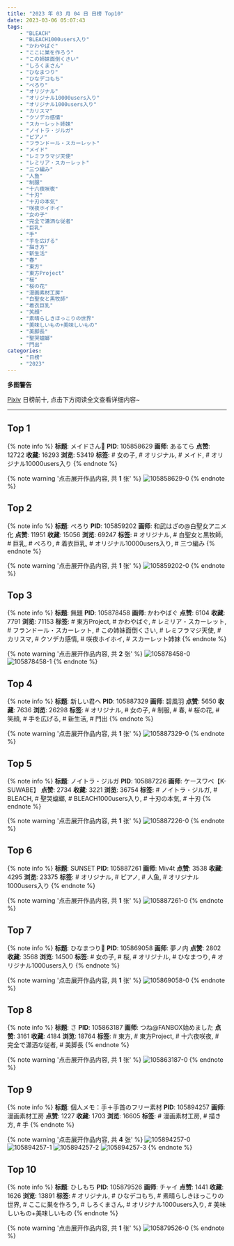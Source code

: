 ```yaml
---
title: "2023 年 03 月 04 日 日榜 Top10"
date: 2023-03-06 05:07:43
tags:
    - "BLEACH"
    - "BLEACH1000users入り"
    - "かわやばぐ"
    - "ここに巣を作ろう"
    - "この姉妹面倒くさい"
    - "しろくまさん"
    - "ひなまつり"
    - "ひなデコもち"
    - "ぺろり"
    - "オリジナル"
    - "オリジナル10000users入り"
    - "オリジナル1000users入り"
    - "カリスマ"
    - "クソデカ感情"
    - "スカーレット姉妹"
    - "ノイトラ・ジルガ"
    - "ピアノ"
    - "フランドール・スカーレット"
    - "メイド"
    - "レミフラマジ天使"
    - "レミリア・スカーレット"
    - "三つ編み"
    - "人鱼"
    - "制服"
    - "十六夜咲夜"
    - "十刃"
    - "十刃の本気"
    - "咲夜ホイホイ"
    - "女の子"
    - "完全で瀟洒な従者"
    - "巨乳"
    - "手"
    - "手を広げる"
    - "描き方"
    - "新生活"
    - "春"
    - "東方"
    - "東方Project"
    - "桜"
    - "桜の花"
    - "漫画素材工房"
    - "白聖女と黒牧師"
    - "着衣巨乳"
    - "笑顔"
    - "素晴らしきほっこりの世界"
    - "美味しいもの+美味しいもの"
    - "美脚長"
    - "聖哭蟷螂"
    - "門出"
categories:
    - "日榜"
    - "2023"
---
```


<i class="fa fa-triangle-exclamation"></i>**多图警告**<i class="fa fa-triangle-exclamation"></i>

[Pixiv](https://www.pixiv.net/) 日榜前十, 点击下方阅读全文查看详细内容~

<!-- more -->

---

## Top 1

{% note info %}
**标题**: メイドさん🍋
**PID**: 105858629 **画师**: あるてら
**点赞**: 12722 **收藏**: 16293 **浏览**: 53419
**标签**: # 女の子, # オリジナル, # メイド, # オリジナル10000users入り
{% endnote %}

{% note warning '点击展开作品内容, 共 **1** 张' %}
![105858629-0](https://i.pixiv.re/img-original/img/2023/03/03/00/00/33/105858629_p0.png)
{% endnote %}

## Top 2

{% note info %}
**标题**: ぺろり
**PID**: 105859202 **画师**: 和武はざの@白聖女アニメ化
**点赞**: 11951 **收藏**: 15056 **浏览**: 69247
**标签**: # オリジナル, # 白聖女と黒牧師, # 巨乳, # ぺろり, # 着衣巨乳, # オリジナル10000users入り, # 三つ編み
{% endnote %}

{% note warning '点击展开作品内容, 共 **1** 张' %}
![105859202-0](https://i.pixiv.re/img-original/img/2023/03/03/00/08/41/105859202_p0.jpg)
{% endnote %}

## Top 3

{% note info %}
**标题**: 無題
**PID**: 105878458 **画师**: かわやばぐ
**点赞**: 6104 **收藏**: 7791 **浏览**: 71153
**标签**: # 東方Project, # かわやばぐ, # レミリア・スカーレット, # フランドール・スカーレット, # この姉妹面倒くさい, # レミフラマジ天使, # カリスマ, # クソデカ感情, # 咲夜ホイホイ, # スカーレット姉妹
{% endnote %}

{% note warning '点击展开作品内容, 共 **2** 张' %}
![105878458-0](https://i.pixiv.re/img-original/img/2023/03/03/19/58/20/105878458_p0.jpg)
![105878458-1](https://i.pixiv.re/img-original/img/2023/03/03/19/58/20/105878458_p1.jpg)
{% endnote %}

## Top 4

{% note info %}
**标题**: 新しい君へ
**PID**: 105887329 **画师**: 碧風羽
**点赞**: 5650 **收藏**: 7636 **浏览**: 26298
**标签**: # オリジナル, # 女の子, # 制服, # 春, # 桜の花, # 笑顔, # 手を広げる, # 新生活, # 門出
{% endnote %}

{% note warning '点击展开作品内容, 共 **1** 张' %}
![105887329-0](https://i.pixiv.re/img-original/img/2023/03/04/00/02/08/105887329_p0.jpg)
{% endnote %}

## Top 5

{% note info %}
**标题**: ノイトラ・ジルガ
**PID**: 105887226 **画师**: ケースワベ【K-SUWABE】
**点赞**: 2734 **收藏**: 3221 **浏览**: 36754
**标签**: # ノイトラ・ジルガ, # BLEACH, # 聖哭蟷螂, # BLEACH1000users入り, # 十刃の本気, # 十刃
{% endnote %}

{% note warning '点击展开作品内容, 共 **1** 张' %}
![105887226-0](https://i.pixiv.re/img-original/img/2023/03/04/00/01/19/105887226_p0.jpg)
{% endnote %}

## Top 6

{% note info %}
**标题**: SUNSET
**PID**: 105887261 **画师**: Miv4t
**点赞**: 3538 **收藏**: 4295 **浏览**: 23375
**标签**: # オリジナル, # ピアノ, # 人鱼, # オリジナル1000users入り
{% endnote %}

{% note warning '点击展开作品内容, 共 **1** 张' %}
![105887261-0](https://i.pixiv.re/img-original/img/2023/03/04/00/01/35/105887261_p0.jpg)
{% endnote %}

## Top 7

{% note info %}
**标题**: ひなまつり🌸
**PID**: 105869058 **画师**: 夢ノ内
**点赞**: 2802 **收藏**: 3568 **浏览**: 14500
**标签**: # 女の子, # 桜, # オリジナル, # ひなまつり, # オリジナル1000users入り
{% endnote %}

{% note warning '点击展开作品内容, 共 **1** 张' %}
![105869058-0](https://i.pixiv.re/img-original/img/2023/03/03/11/48/11/105869058_p0.jpg)
{% endnote %}

## Top 8

{% note info %}
**标题**: さ
**PID**: 105863187 **画师**: つね@FANBOX始めました
**点赞**: 3161 **收藏**: 4184 **浏览**: 18764
**标签**: # 東方, # 東方Project, # 十六夜咲夜, # 完全で瀟洒な従者, # 美脚長
{% endnote %}

{% note warning '点击展开作品内容, 共 **1** 张' %}
![105863187-0](https://i.pixiv.re/img-original/img/2023/03/03/03/11/30/105863187_p0.png)
{% endnote %}

## Top 9

{% note info %}
**标题**: 個人メモ：手＋手首のフリー素材
**PID**: 105894257 **画师**: 漫画素材工房
**点赞**: 1227 **收藏**: 1703 **浏览**: 16605
**标签**: # 漫画素材工房, # 描き方, # 手
{% endnote %}

{% note warning '点击展开作品内容, 共 **4** 张' %}
![105894257-0](https://i.pixiv.re/img-original/img/2023/03/04/07/00/06/105894257_p0.jpg)
![105894257-1](https://i.pixiv.re/img-original/img/2023/03/04/07/00/06/105894257_p1.jpg)
![105894257-2](https://i.pixiv.re/img-original/img/2023/03/04/07/00/06/105894257_p2.jpg)
![105894257-3](https://i.pixiv.re/img-original/img/2023/03/04/07/00/06/105894257_p3.jpg)
{% endnote %}

## Top 10

{% note info %}
**标题**: ひしもち
**PID**: 105879526 **画师**: チャイ
**点赞**: 1441 **收藏**: 1626 **浏览**: 13891
**标签**: # オリジナル, # ひなデコもち, # 素晴らしきほっこりの世界, # ここに巣を作ろう, # しろくまさん, # オリジナル1000users入り, # 美味しいもの+美味しいもの
{% endnote %}

{% note warning '点击展开作品内容, 共 **1** 张' %}
![105879526-0](https://i.pixiv.re/img-original/img/2023/03/03/20/30/01/105879526_p0.png)
{% endnote %}
